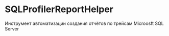 SQLProfilerReportHelper
=======================

Инструмент автоматизации создания отчётов по трейсам Microosft SQL Server
